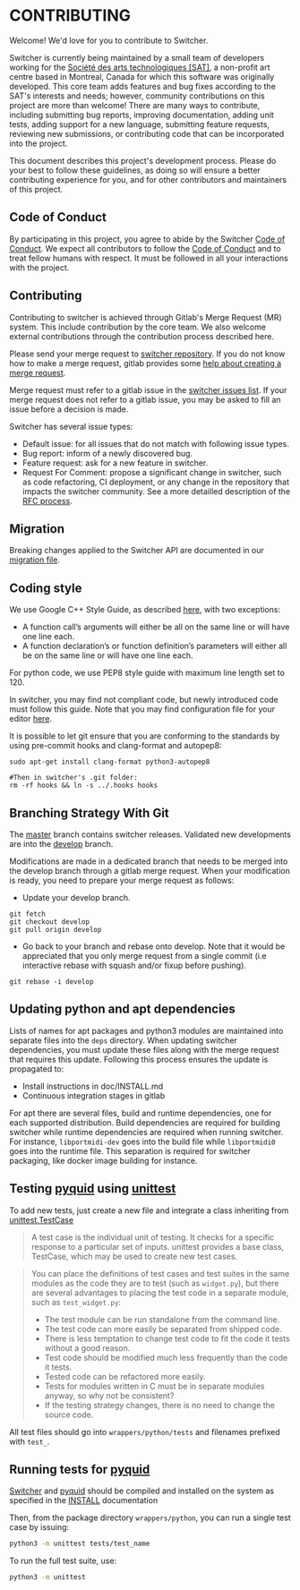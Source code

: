 CONTRIBUTING
======

Welcome! We'd love for you to contribute to Switcher.

Switcher is currently being maintained by a small team of developers working for the [Société des arts technologiques [SAT]](https://sat.qc.ca/), a non-profit art centre based in Montreal, Canada for which this software was originally developed. This core team adds features and bug fixes according to the SAT's interests and needs; however, community contributions on this project are more than welcome! There are many ways to contribute, including submitting bug reports, improving documentation, adding unit tests, adding support for a new language, submitting feature requests, reviewing new submissions, or contributing code that can be incorporated into the project.

This document describes this project's development process. Please do your best to follow these guidelines, as doing so will ensure a better contributing experience for you, and for other contributors and maintainers of this project.

Code of Conduct
---------------

By participating in this project, you agree to abide by the Switcher [Code of Conduct](./code-of-conduct.md). We expect all contributors to follow the [Code of Conduct](./code-of-conduct.md) and to treat fellow humans with respect. It must be followed in all your interactions with the project.


Contributing
------------

Contributing to switcher is achieved through Gitlab's Merge Request (MR) system. This include contribution by the core team. We also welcome external contributions through the contribution process described here.

Please send your merge request to [switcher repository](https://gitlab.com/sat-metalab/switcher). If you do not know how to make a merge request, gitlab provides some [help about creating a merge request](https://docs.gitlab.com/ee/gitlab-basics/add-merge-request.html).

Merge request must refer to a gitlab issue in the [switcher issues list](https://gitlab.com/sat-metalab/switcher/-/issues). If your merge request does not refer to a gitlab issue, you may be asked to fill an issue before a decision is made. 

Switcher has several issue types:

- Default issue: for all issues that do not match with following issue types.
- Bug report: inform of a newly discovered bug.
- Feature request: ask for a new feature in switcher.
- Request For Comment: propose a significant change in switcher, such as code refactoring, CI deployment, or any change in the repository that impacts the switcher community. See a more detailled description of the [RFC process](./rfc.md).

Migration
---------

Breaking changes applied to the Switcher API are documented in our [migration file](MIGRATIONS.md). 

Coding style
------------

We use Google C++ Style Guide, as described [here](https://google.github.io/styleguide/cppguide.html), with two exceptions:
* A function call’s arguments will either be all on the same line or will have one line each. 
* A function declaration’s or function definition’s parameters will either all be on the same line or will have one line each.

For python code, we use PEP8 style guide with maximum line length set to 120.

In switcher, you may find not compliant code, but newly introduced code must follow this guide. Note that you may find configuration file for your editor [here](https://github.com/google/styleguide).

It is possible to let git ensure that you are conforming to the standards by using pre-commit hooks and clang-format and autopep8:
```
sudo apt-get install clang-format python3-autopep8

#Then in switcher's .git folder:
rm -rf hooks && ln -s ../.hooks hooks
```

Branching Strategy With Git
---------------------------

The [master](https://gitlab.com/sat-metalab/switcher/tree/master) branch contains switcher releases. Validated new developments are into the [develop](https://gitlab.com/sat-metalab/switcher/tree/develop) branch.

Modifications are made in a dedicated branch that needs to be merged into the develop branch through a gitlab merge request. When your modification is ready, you need to prepare your merge request as follows:
* Update your develop branch. 
```
git fetch
git checkout develop
git pull origin develop
```
* Go back to your branch and rebase onto develop. Note that it would be appreciated that you only merge request from a single commit (i.e interactive rebase with squash and/or fixup before pushing).
```
git rebase -i develop
```

Updating python and apt dependencies
------------------------------------

Lists of names for apt packages and python3 modules are maintained into separate files into the `deps` directory. When updating switcher dependencies, you must update these files along with the merge request that requires this update. Following this process ensures the update is propagated to:

* Install instructions in doc/INSTALL.md
* Continuous integration stages in gitlab

For apt there are several files, build and runtime dependencies, one for each supported distribution. Build dependencies are required for building switcher while runtime dependencies are required when running switcher. For instance, `libportmidi-dev` goes into the build file while `libportmidi0` goes into the runtime file. This separation is required for switcher packaging, like docker image building for instance.


Testing [pyquid](https://gitlab.com/sat-metalab/switcher/-/tree/master/wrappers/python) using [unittest](https://docs.python.org/3/library/unittest.html)
-----------------------------

To add new tests, just create a new file and integrate a class inheriting from [unittest.TestCase](https://docs.python.org/3/library/unittest.html#unittest.TestCase)

> A test case is the individual unit of testing. It checks for a specific response to a particular set of inputs. unittest provides a base class, TestCase, which may be used to create new test cases.

> You can place the definitions of test cases and test suites in the same modules as the code they are to test (such as `widget.py`), but there are several advantages to placing the test code in a separate module, such as `test_widget.py`:
> - The test module can be run standalone from the command line.
> - The test code can more easily be separated from shipped code.
> - There is less temptation to change test code to fit the code it tests without a good reason.
> - Test code should be modified much less frequently than the code it tests.
> - Tested code can be refactored more easily.
> - Tests for modules written in C must be in separate modules anyway, so why not be consistent?
> - If the testing strategy changes, there is no need to change the source code.

All test files should go into `wrappers/python/tests` and filenames prefixed with `test_`.


Running tests for [pyquid](https://gitlab.com/sat-metalab/switcher/-/tree/master/wrappers/python)
------------------------

[Switcher](https://gitlab.com/sat-metalab/switcher) and [pyquid](https://gitlab.com/sat-metalab/switcher/-/tree/master/wrappers/python) should be compiled and installed on the system as specified in the [INSTALL](doc/INSTALL.md) documentation

Then, from the package directory `wrappers/python`, you can run a single test case by issuing:

```bash
python3 -m unittest tests/test_name
```

To run the full test suite, use:

```bash
python3 -m unittest
```

